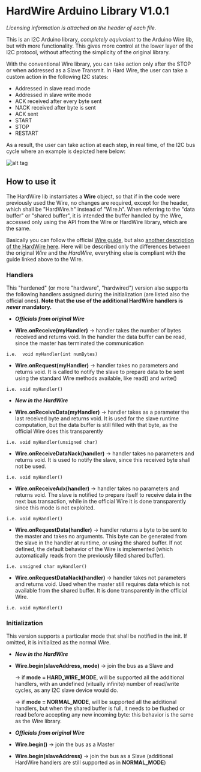 # HardWire Arduino Library V1.0.1

*Licensing information is attached on the header of each file.*

This is an I2C Arduino library, *completely equivalent* to the Arduino Wire lib, but with more functionality. This gives more control 
at the lower layer of the I2C protocol, without affecting the simplicity of the original library.


With the conventional Wire library, you can take action only after the STOP or when addressed as a  Slave Transmit. In Hard Wire,
the user can take a custom action in the following I2C states:

- Addressed in slave read mode
- Addressed in slave write mode
- ACK received after every byte sent
- NACK received after byte is sent
- ACK sent
- START
- STOP
- RESTART


As a result, the user can take action at each step, in real time, of the I2C bus cycle where an example is depicted here below:

   ![alt tag](https://enricosanino.files.wordpress.com/2016/11/command.gif)

## How to use it

The HardWire lib instantiates a **Wire** object, so that if in the code were previously used the Wire, no changes are required, except for the header, which shall be "HardWire.h" instead of "Wire.h".
When referring to the "data buffer" or "shared buffer", it is intended the buffer handled by the Wire, accessed only using the API from the Wire or HardWire library, which are the same.

Basically you can follow the official [Wire guide](https://www.arduino.cc/en/Reference/Wire), but also [another description of the HardWire here](https://enricosanino.wordpress.com/2016/11/19/hardwire-the-enhanced-arduino-wire-library/). 
Here will be described only the differences between the original *Wire* and the *HardWire*, everything else is compliant with the guide linked above to the Wire.

### Handlers
This "hardened" (or more "hardware", "hardwired") version also supports the following handlers assigned during the initialization (are listed also the official ones). **Note that the use of the additional HardWire handlers is *never*  mandatory.**

- ***Officials from original Wire***

 - **Wire.onReceive(myHandler)** -> handler takes the number of bytes received and returns void. In the handler the data buffer can be read, since the master has terminated the communication
 ```
 i.e.  void myHandler(int numBytes)
 ``` 
 - **Wire.onRequest(myHandler)** -> handler takes no parameters and returns void. It is called to notify the slave to prepare data to be sent using the standard Wire methods available, like read() and write()
 ```
 i.e. void myHandler()
 ```
- ***New in the HardWire***

 - **Wire.onReceiveData(myHandler)** -> handler takes as a parameter the last received byte and returns void. It is used for the slave runtime computation, but the data buffer is still filled with that byte, as the official Wire does this transparently
 ```
 i.e. void myHandler(unsigned char)
 ```
 - **Wire.onReceiveDataNack(handler)** -> handler takes no parameters and returns void. It is used to notify the slave, since this received byte shall not be used.
 ```
 i.e. void myHandler()
 ```
 - **Wire.onReceiveAdx(handler)** -> handler takes no parameters and returns void. The slave is notified to prepare itself to receive data in the next bus transaction, while in the official Wire it is done transparently since this mode is not exploited.
 ```
 i.e. void myHandler()
 ```
 - **Wire.onRequestData(handler)** -> handler returns a byte to be sent to the master and takes no arguments. This byte can be generated from the slave in the handler at runtime, or using the shared buffer. If not defined, the default behavior of the Wire is implemented (which automatically reads from the previously filled shared buffer).
 ```
 i.e. unsigned char myHandler()
 ```
 - **Wire.onRequestDataNack(handler)** -> handler takes not parameters and returns void. Used when the master still requires data which is not available from the shared buffer. It is done transparently in the official Wire.
 ```
 i.e. void myHandler()
 ```
 

### Initialization
 
 This version supports a particular mode that shall be notified in the init. If omitted, it is initialized as the normal Wire.

- ***New in the HardWire***

 - **Wire.begin(slaveAddress, mode)** -> join the bus as a Slave and
 
    -> if **mode = HARD_WIRE_MODE**, will be supported all the additional handlers, with an undefined (vitually infinite) number of read/write cycles, as any I2C slave device would do.
 
     -> if **mode = NORMAL_MODE**, will be supported all the additional handlers, but when the shared buffer is full, it needs to be flushed or read before accepting any new incoming byte: this behavior is the same as the Wire library.
     


- ***Officials from original Wire***

 - **Wire.begin()** -> join the bus as a Master
 - **Wire.begin(slaveAddress)** -> join the bus as a Slave (additional HardWire handlers are still supported as in **NORMAL_MODE**)
 
 
 
